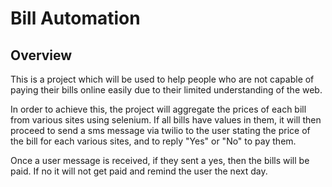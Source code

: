 # Bill Automation

## Overview

This is a project which will be used to help people who are not capable of paying their bills online easily due to their limited understanding of the web.

In order to achieve this, the project will aggregate the prices of each bill from various sites using selenium. If all bills have values in them, it will then proceed to send a sms message via twilio to the user stating the price of the bill for each various sites, and to reply "Yes" or "No" to pay them.

Once a user message is received, if they sent a yes, then the bills will be paid. If no it will not get paid and remind the user the next day.
